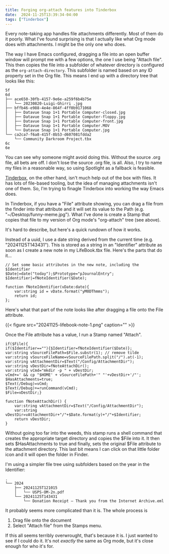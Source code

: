 ```yaml
---
title: Forging org-attach features into Tinderbox
date:  2024-11-25T13:39:34-04:00
tags: ["Tinderbox"]
---
```


Every note-taking app handles file attachments differently. Most of them do it poorly. What I've found surprising is that I actually like what Org mode does with attachments. I might be the only one who does.

The way I have Emacs configured, dragging a file into an open buffer window will prompt me with a few options, the one I use being "Attach file". This then copies the file into a subfolder of whatever directory is configured as the `org-attach-directory`. This subfolder is named based on any ID property set in the Org file. This means I end up with a directory tree that looks like this:

    5f
    6d
    ├── ace650-30fb-4157-9e6e-a259f6b4b75e
    │   └── 20230820-Luigi-Ghirri .jpg
    ├── bffb46-e988-4e4e-864f-4ff0b9171068
    │   ├── Datavue Snap 1+1 Portable Computer-closed.jpg
    │   ├── Datavue Snap 1+1 Portable Computer-floppy.jpg
    │   ├── Datavue Snap 1+1 Portable Computer-front.jpg
    │   ├── Datavue Snap 1+1 Portable Computer.MOV
    │   └── Datavue Snap 1+1 Portable Computer.jpg
    └── ca2ca7-f6a8-415f-8b53-d607081fdda2
        └── Community Darkroom Project.tbx
    6c
    6e

You can see why someone might avoid doing this. Without the source .org file, all bets are off. I don't lose the source .org file, is all. Also, I try to name my files in a reasonable way, so using Spotlight as a fallback is feasible.

[Tinderbox](https://eastgate.com/Tinderbox), on the other hand, isn't much help out of the box with files. It has lots of file-based tooling, but the idea of managing attachments isn't one of them. So, I'm trying to finagle Tinderbox into working the way Emacs does. 

In Tinderbox, if you have a "File" attribute showing, you can drag a file from the finder into that attribute and it will set its value to the Path (e.g. "~/Desktop/funny-meme.jpg"). What I've done is create a Stamp that copies that file to my version of Org mode's "org-attach" tree (see above). 

It's hard to describe, but here's a quick rundown of how it works.

Instead of a uuid, I use a date string derived from the current time (e.g. "20241125T143431"). This is stored as a string in an "Identifier" attribute as soon as I create a new note in my LifeBook.tbx file. Here's the parts that do it...

    // Set some basic attributes in the new note, including the $Identifier
    $Date|=date("today");$Prototype="pJournalEntry";
    $Identifier|=fNoteIdentifier($Date);

    function fNoteIdentifier(vDate:date){
    	var:string id = vDate.format("yM0DThmms");
    	return id;
    };

Here's what that part of the note looks like after dragging a file onto the File attribute.

{{< figure src="20241125-lifebook-note-1.png" caption="" >}}

Once the File attribute has a value, I run a Stamp named "Attach".

    if($File){
    if($Identifier==""){$Identifier=fNoteIdentifier($Date)};
    var:string vSourceFilePath=$File.substr(1); // remove tilde
    var:string vSourceFileName=vSourceFilePath.split("/").at(-1);
    var:string vAttachmentDir=$Text("/Config/AttachmentDir");
    var:string vDestDir=fNoteAttachDir();
    var:string vCmd="mkdir -p " + vDestDir;
    vCmd+=' && cp "$HOME' + vSourceFilePath+'" "'+vDestDir+'/"';
    $HasAttachments=true;
    $Text(/Debug)=vCmd;
    $Text(/Debug)+=runCommand(vCmd);
    $File=vDestDir;}

    function fNoteAttachDir() {
    	var:string vAttachmentDir=$Text("/Config/AttachmentDir");
    	var:string vDestDir=vAttachmentDir+"/"+$Date.format(y)+"/"+$Identifier;
    	return vDestDir;
    }

Without going too far into the weeds, this stamp runs a shell command that creates the appropriate target directory and copies the $File into it. It then sets $HasAttachments to true and finally, sets the original $File attribute to the attachment directory. This last bit means I can click on that little folder icon and it will open the folder in Finder.

I'm using a simpler file tree using subfolders based on the year in the Identifier:

    .
    └── 2024
        ├── 20241125T121015
        │   └── USPS-OM-2n.pdf
        └── 20241125T143431
            └── Donation Receipt — Thank you from the Internet Archive.eml

It probably seems more complicated than it is. The whole process is 

1.  Drag file onto the document
2.  Select "Attach file" from the Stamps menu.

If this all seems terribly overwrought, that's because it is. I just wanted to see if I could do it. It's not _exactly_ the same as Org mode, but it's close enough for who it's for.